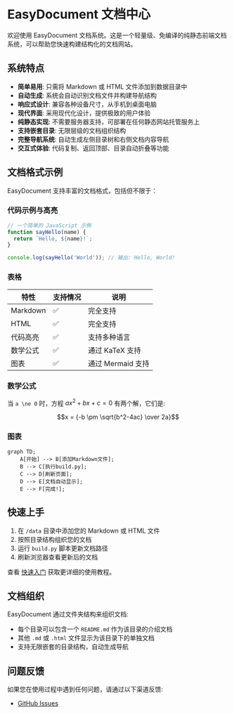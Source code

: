 # EasyDocument 文档中心

欢迎使用 EasyDocument 文档系统。这是一个轻量级、免编译的纯静态前端文档系统，可以帮助您快速构建结构化的文档网站。

## 系统特点

- **简单易用**: 只需将 Markdown 或 HTML 文件添加到数据目录中
- **自动生成**: 系统会自动识别文档文件并构建导航结构
- **响应式设计**: 兼容各种设备尺寸，从手机到桌面电脑
- **现代界面**: 采用现代化设计，提供极致的用户体验
- **纯静态实现**: 不需要服务器支持，可部署在任何静态网站托管服务上
- **支持嵌套目录**: 无限层级的文档组织结构
- **完整导航系统**: 自动生成左侧目录树和右侧文档内容导航
- **交互式体验**: 代码复制、返回顶部、目录自动折叠等功能

## 文档格式示例

EasyDocument 支持丰富的文档格式，包括但不限于：

### 代码示例与高亮

```javascript
// 一个简单的 JavaScript 示例
function sayHello(name) {
  return `Hello, ${name}!`;
}

console.log(sayHello('World')); // 输出: Hello, World!
```

### 表格

| 特性 | 支持情况 | 说明 |
|------|---------|------|
| Markdown | ✅ | 完全支持 |
| HTML | ✅ | 完全支持 |
| 代码高亮 | ✅ | 支持多种语言 |
| 数学公式 | ✅ | 通过 KaTeX 支持 |
| 图表 | ✅ | 通过 Mermaid 支持 |

### 数学公式

当 `a \ne 0` 时，方程 $ax^2 + bx + c = 0$ 有两个解，它们是:

$$x = {-b \pm \sqrt{b^2-4ac} \over 2a}$$

### 图表

```mermaid
graph TD;
    A[开始] --> B[添加Markdown文件];
    B --> C[执行build.py];
    C --> D[刷新页面];
    D --> E[文档自动显示];
    E --> F[完成!];
```

## 快速上手

1. 在 `/data` 目录中添加您的 Markdown 或 HTML 文件
2. 按照目录结构组织您的文档
3. 运行 `build.py` 脚本更新文档路径
4. 刷新浏览器查看更新后的文档

查看 [快速入门](?path=快速入门/README.md) 获取更详细的使用教程。

## 文档组织

EasyDocument 通过文件夹结构来组织文档:

- 每个目录可以包含一个 `README.md` 作为该目录的介绍文档
- 其他 `.md` 或 `.html` 文件显示为该目录下的单独文档
- 支持无限嵌套的目录结构，自动生成导航

## 问题反馈

如果您在使用过程中遇到任何问题，请通过以下渠道反馈:

- [GitHub Issues](https://github.com/LoosePrince/EasyDocument/issues)